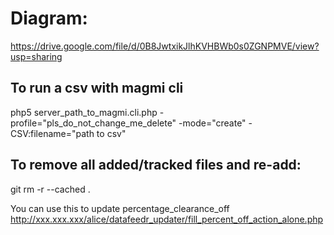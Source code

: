Diagram:
===================
https://drive.google.com/file/d/0B8JwtxikJlhKVHBWb0s0ZGNPMVE/view?usp=sharing


To run a csv with magmi cli
-----------------------------
php5 server_path_to_magmi.cli.php -profile="pls_do_not_change_me_delete" -mode="create"  -CSV:filename="path to csv"


To remove all added/tracked files and re-add:
-----------------------------------------------
git rm  -r --cached .







You can use this to 
update percentage_clearance_off
http://xxx.xxx.xxx/alice/datafeedr_updater/fill_percent_off_action_alone.php